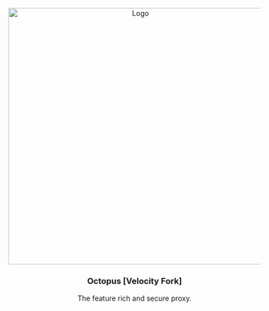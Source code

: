 <!-- PROJECT LOGO -->
<br />
<div align="center">
  <a href="https://raw.githubusercontent.com/OctopusMC/octopus/main/banner.png">
    <img src="https://raw.githubusercontent.com/OctopusMC/octopus/main/banner.png" alt="Logo" width="512">
  </a>

<h3 align="center">Octopus [Velocity Fork]</h3>

  <p align="center">
    The feature rich and secure proxy.
    <br />
  </p>
</div>

